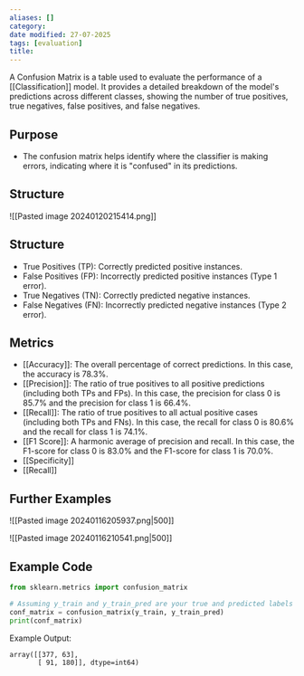 ```yaml
---
aliases: []
category:
date modified: 27-07-2025
tags: [evaluation]
title: 
---
```

A Confusion Matrix is a table used to evaluate the performance of a [[Classification]] model. It provides a detailed breakdown of the model's predictions across different classes, showing the number of true positives, true negatives, false positives, and false negatives.
## Purpose

- The confusion matrix helps identify where the classifier is making errors, indicating where it is "confused" in its predictions.
## Structure


![[Pasted image 20240120215414.png]]

## Structure

- True Positives (TP): Correctly predicted positive instances.
- False Positives (FP): Incorrectly predicted positive instances (Type 1 error).
- True Negatives (TN): Correctly predicted negative instances.
- False Negatives (FN): Incorrectly predicted negative instances (Type 2 error).

## Metrics

- [[Accuracy]]: The overall percentage of correct predictions. In this case, the accuracy is 78.3%.
- [[Precision]]: The ratio of true positives to all positive predictions (including both TPs and FPs). In this case, the precision for class 0 is 85.7% and the precision for class 1 is 66.4%.
- [[Recall]]: The ratio of true positives to all actual positive cases (including both TPs and FNs). In this case, the recall for class 0 is 80.6% and the recall for class 1 is 74.1%.
- [[F1 Score]]: A harmonic average of precision and recall. In this case, the F1-score for class 0 is 83.0% and the F1-score for class 1 is 70.0%.
- [[Specificity]]
- [[Recall]]

## Further Examples
![[Pasted image 20240116205937.png|500]]

![[Pasted image 20240116210541.png|500]]

## Example Code

```python
from sklearn.metrics import confusion_matrix

# Assuming y_train and y_train_pred are your true and predicted labels
conf_matrix = confusion_matrix(y_train, y_train_pred)
print(conf_matrix)
```

Example Output:

```
array([[377, 63],
       [ 91, 180]], dtype=int64)
```